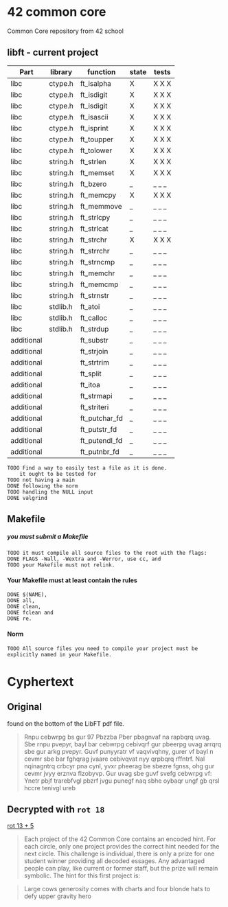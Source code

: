 # 42 common core
Common Core repository from 42 school

## libft - current project

| Part      | library| function     |state| tests   |
|-----------|--------|--------------|-----|-------- |
| libc      |ctype.h | ft_isalpha   | X   | X  X  X |
| libc      |ctype.h | ft_isdigit   | X   | X  X  X |
| libc      |ctype.h | ft_isdigit   | X   | X  X  X |
| libc      |ctype.h | ft_isascii   | X   | X  X  X |
| libc      |ctype.h | ft_isprint   | X   | X  X  X |
| libc      |ctype.h | ft_toupper   | X   | X  X  X |
| libc      |ctype.h | ft_tolower   | X   | X  X  X |
| libc      |string.h| ft_strlen    | X   | X  X  X |
| libc      |string.h| ft_memset    | X   | X  X  X |
| libc      |string.h| ft_bzero     | _   | _  _  _ |
| libc      |string.h| ft_memcpy    | X   | X  X  X |
| libc      |string.h| ft_memmove   | _   | _  _  _ |
| libc      |string.h| ft_strlcpy   | _   | _  _  _ |
| libc      |string.h| ft_strlcat   | _   | _  _  _ |
| libc      |string.h| ft_strchr    | X   | X  X  X |
| libc      |string.h| ft_strrchr   | _   | _  _  _ |
| libc      |string.h| ft_strncmp   | _   | _  _  _ |
| libc      |string.h| ft_memchr    | _   | _  _  _ |
| libc      |string.h| ft_memcmp    | _   | _  _  _ |
| libc      |string.h| ft_strnstr   | _   | _  _  _ |
| libc      |stdlib.h| ft_atoi      | _   | _  _  _ |
| libc      |stdlib.h| ft_calloc    | _   | _  _  _ |
| libc      |stdlib.h| ft_strdup    | _   | _  _  _ |
| additional|        | ft_substr    | _   | _  _  _ |
| additional|        | ft_strjoin   | _   | _  _  _ |
| additional|        | ft_strtrim   | _   | _  _  _ |
| additional|        | ft_split     | _   | _  _  _ |
| additional|        | ft_itoa      | _   | _  _  _ |
| additional|        | ft_strmapi   | _   | _  _  _ |
| additional|        | ft_striteri  | _   | _  _  _ |
| additional|        | ft_putchar_fd| _   | _  _  _ |
| additional|        | ft_putstr_fd | _   | _  _  _ |
| additional|        | ft_putendl_fd| _   | _  _  _ |
| additional|        | ft_putnbr_fd | _   | _  _  _ |

	TODO Find a way to easily test a file as it is done.
		it ought to be tested for 
	TODO not having a main
	DONE following the norm
	TODO handling the NULL input
	DONE valgrind

## Makefile

##### you must submit a Makefile
	TODO it must compile all source files to the root with the flags:
	DONE FLAGS -Wall, -Wextra and -Werror, use cc, and
	TODO your Makefile must not relink.

#### Your Makefile must at least contain the rules
	DONE $(NAME),
	DONE all,
	DONE clean,
	DONE fclean and
	DONE re.

#### Norm
	TODO All source files you need to compile your project must be explicitly named in your Makefile.


# Cyphertext

## Original
found on the bottom of the LibFT pdf file.
>Rnpu cebwrpg bs gur 97 Pbzzba Pber pbagnvaf na rapbqrq uvag. Sbe rnpu pvepyr, bayl bar cebwrpg cebivqrf gur pbeerpg uvag arrqrq sbe gur arkg pvepyr. Guvf punyyratr vf vaqvivqhny, gurer vf bayl n cevmr sbe bar fghqrag jvaare cebivqvat nyy qrpbqrq rffntrf. Nal nqinagntrq crbcyr pna cynl, yvxr pheerag be sbezre fgnss, ohg gur cevmr jvyy erznva flzobyvp. Gur uvag sbe guvf svefg cebwrpg vf:
Ynetr pbjf trarebfvgl pbzrf jvgu punegf naq sbhe oybaqr ungf gb qrsl hccre tenivgl ureb

## Decrypted with `rot 18`

[rot 13 + 5](https://en.wikipedia.org/wiki/ROT13)

>Each project of the 42 Common Core contains an encoded hint. For each circle, only one project provides the correct hint needed for the next circle. This challenge is individual, there is only a prize for one student winner providing all decoded essages. Any advantaged people can play, like current or former staff, but the prize will remain symbolic. The hint for this first project is:

>Large cows generosity comes with charts and four blonde hats to defy upper gravity hero
